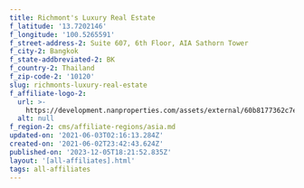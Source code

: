 ```yaml
---
title: Richmont's Luxury Real Estate
f_latitude: '13.7202146'
f_longitude: '100.5265591'
f_street-address-2: Suite 607, 6th Floor, AIA Sathorn Tower­
f_city-2: Bangkok­
f_state-addbreviated-2: BK­
f_country-2: Thailand
f_zip-code-2: '10120'
slug: richmonts-luxury-real-estate
f_affiliate-logo-2:
  url: >-
    https://development.nanproperties.com/assets/external/60b8177362c7ec14b0ff17e5_6081e58507a62de1d85d86d2_60785a515dcdb3cd0893c382_richmont_s___christie_s_logo.jpeg
  alt: null
f_region-2: cms/affiliate-regions/asia.md
updated-on: '2021-06-03T02:16:13.284Z'
created-on: '2021-06-02T23:42:43.624Z'
published-on: '2023-12-05T18:21:52.835Z'
layout: '[all-affiliates].html'
tags: all-affiliates
---
```



